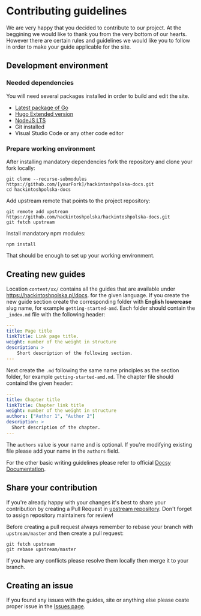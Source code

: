 # Contributing guidelines
We are very happy that you decided to contribute to our project. At the beggining we would like to thank you from the very bottom of our hearts. However there are certain rules and guidelines we would like you to follow in order to make your guide applicable for the site.

## Development environment
### Needed dependencies
You will need several packages installed in order to build and edit the site.
* [Latest package of Go](https://golang.org)
* [Hugo Extended version](https://gohugo.io)
* [NodeJS LTS](https://nodejs.org)
* Git installed
* Visual Studio Code or any other code editor

### Prepare working environment
After installing mandatory dependencies fork the repository and clone your fork locally:
```
git clone --recurse-submodules https://github.com/[yourFork]/hackintoshpolska-docs.git
cd hackintoshpolska-docs
```

Add upstream remote that points to the project repository:
```
git remote add upstream https://github.com/hackintoshpolska/hackintoshpolska-docs.git
git fetch upstream
```

Install mandatory npm modules:
```
npm install
```
That should be enough to set up your working environment.

## Creating new guides
Location `content/xx/` contains all the guides that are available under https://hackintoshpolska.pl/docs. for the given language. If you create the new guide section create the corresponding folder with **English lowercase** slug name, for example `getting-started-amd`. Each folder should contain the `_index.md` file with the following header:
```yaml
---
title: Page title
linkTitle: Link page title.
weight: number of the weight in structure
description: >
    Short description of the following section.
---
```

Next create the `.md` following the same name principles as the section folder, for example `getting-started-amd.md`. The chapter file should containd the given header:
```yaml
---
title: Chapter title
linkTitle: Chapter link title
weight: number of the weight in structure
authors: ["Author 1", "Author 2"]
description: >
  Short description of the chapter.
---
```
The `authors` value is your name and is optional. If you're modifying existing file please add your name in the `authors` field.

For the other basic writing guidelines please refer to official [Docsy Documentation](https://www.docsy.dev/docs/).

## Share your contribution
If you're already happy with your changes it's best to share your contribution by creating a Pull Request in [upstream repository](https://github.com/hackintoshpolska/hackintoshpolska-docs/compare). Don't forget to assign repository maintainers for review!

Before creating a pull request always remember to rebase your branch with `upstream/master` and then create a pull request:
```
git fetch upstream
git rebase upstream/master
```
If you have any conflicts please resolve them locally then merge it to your branch.

## Creating an issue
If you found any issues with the guides, site or anything else please ceate proper issue in the [Issues page](https://github.com/hackintoshpolska/hackintoshpolska-docs/issues).